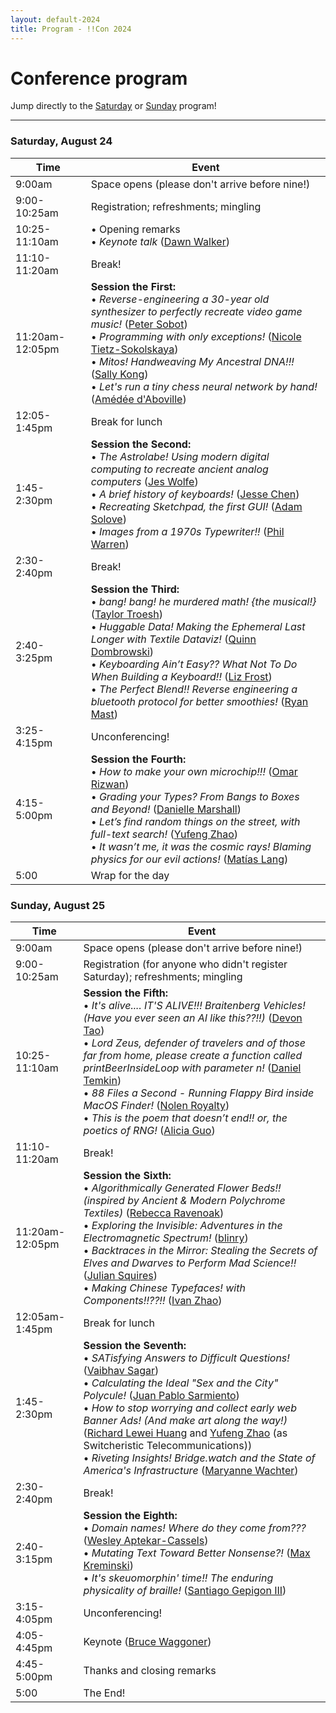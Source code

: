 ```yaml
---
layout: default-2024
title: Program - !!Con 2024
---
```


# Conference program

Jump directly to the [Saturday](#saturday) or [Sunday](#sunday) program!

---

<a name="saturday"></a>

### Saturday, August 24

<div class="scheduletable">

| Time            | Event
|-----------------|-------------------------------------------------------------------------
| 9:00am          | Space opens (please don't arrive before nine!)
| 9:00-10:25am    | Registration; refreshments; mingling
| 10:25-11:10am   | &bull; Opening remarks <br /> &bull; *Keynote talk* ([Dawn Walker](speakers.html#dawn-walker))
| 11:10-11:20am   | Break!
| 11:20am-12:05pm | **Session the First:** <br /> &bull; *Reverse-engineering a 30-year old synthesizer to perfectly recreate video game music!* ([Peter Sobot](speakers.html#peter-sobot))<br />&bull; *Programming with only exceptions!* ([Nicole Tietz-Sokolskaya](speakers.html#nicole-tietz-sokolskaya))<br />&bull; *Mitos! Handweaving My Ancestral DNA!!!* ([Sally Kong](speakers.html#sally-kong))<br />&bull; *Let's run a tiny chess neural network by hand!* ([Amédée d'Aboville](speakers.html#amedee-d-aboville))<br />
| 12:05-1:45pm    | Break for lunch
| 1:45-2:30pm     | **Session the Second:** <br /> &bull; *The Astrolabe! Using modern digital computing to recreate ancient analog computers* ([Jes Wolfe](speakers.html#jes-wolfe))<br />&bull; *A brief history of keyboards!* ([Jesse Chen](speakers.html#jesse-chen))<br />&bull; *Recreating Sketchpad, the first GUI!* ([Adam Solove](speakers.html#adam-solove))<br />&bull; *Images from a 1970s Typewriter!!* ([Phil Warren](speakers.html#phil-warren))<br />
| 2:30-2:40pm     | Break!
| 2:40-3:25pm     | **Session the Third:** <br /> &bull; *bang! bang! he murdered math! {the musical!}* ([Taylor Troesh](speakers.html#taylor-troesh))<br />&bull; *Huggable Data! Making the Ephemeral Last Longer with Textile Dataviz!* ([Quinn Dombrowski](speakers.html#quinn-dombrowski))<br />&bull; *Keyboarding Ain&rsquo;t Easy?? What Not To Do When Building a Keyboard!!* ([Liz Frost](speakers.html#liz-frost))<br />&bull; *The Perfect Blend!! Reverse engineering a bluetooth protocol for better smoothies!* ([Ryan Mast](speakers.html#ryan-mast))<br />
| 3:25-4:15pm     | Unconferencing!
| 4:15-5:00pm     | **Session the Fourth:** <br /> &bull; *How to make your own microchip!!!* ([Omar Rizwan](speakers.html#omar-rizwan))<br />&bull; *Grading your Types? From Bangs to Boxes and Beyond!* ([Danielle Marshall](speakers.html#danielle-marshall))<br />&bull; *Let&rsquo;s find random things on the street, with full-text search!* ([Yufeng Zhao](speakers.html#yufeng-zhao))<br />&bull; *It wasn&rsquo;t me, it was the cosmic rays! Blaming physics for our evil actions!* ([Matías Lang](speakers.html#matias-lang))<br />
| 5:00            | Wrap for the day

</div>

<a name="sunday"></a>

### Sunday, August 25

<div class="scheduletable">


| Time            | Event
|-----------------|-------------------------------------------------------------------------
| 9:00am          | Space opens (please don't arrive before nine!)
| 9:00-10:25am    | Registration (for anyone who didn't register Saturday); refreshments; mingling
| 10:25-11:10am   | **Session the Fifth:** <br /> &bull; *It's alive.... IT'S ALIVE!!! Braitenberg Vehicles!  (Have you ever seen an AI like this??!!)* ([Devon Tao](speakers.html#devon-tao))<br />&bull; *Lord Zeus, defender of travelers and of those far from home, please create a function called printBeerInsideLoop with parameter n!* ([Daniel Temkin](speakers.html#daniel-temkin))<br />&bull; *88 Files a Second - Running Flappy Bird inside MacOS Finder!* ([Nolen Royalty](speakers.html#nolen-royalty))<br />&bull; *This is the poem that doesn&rsquo;t end!! or, the poetics of RNG!* ([Alicia Guo](speakers.html#alicia-guo))<br />
| 11:10-11:20am   | Break!
| 11:20am-12:05pm | **Session the Sixth:** <br /> &bull; *Algorithmically Generated Flower Beds!! (inspired by Ancient & Modern Polychrome Textiles)* ([Rebecca Ravenoak](speakers.html#rebecca-ravenoak))<br />&bull; *Exploring the Invisible: Adventures in the Electromagnetic Spectrum!* ([blinry](speakers.html#blinry))<br />&bull; *Backtraces in the Mirror: Stealing the Secrets of Elves and Dwarves to Perform Mad Science!!* ([Julian Squires](speakers.html#julian-squires))<br />&bull; *Making Chinese Typefaces! with Components!!??!!* ([Ivan Zhao](speakers.html#ivan-zhao))<br />
| 12:05am-1:45pm  | Break for lunch
| 1:45-2:30pm     | **Session the Seventh:** <br /> &bull; *SATisfying Answers to Difficult Questions!* ([Vaibhav Sagar](speakers.html#vaibhav-sagar))<br />&bull; *Calculating the Ideal "Sex and the City" Polycule!* ([Juan Pablo Sarmiento](speakers.html#juan-pablo-sarmiento))<br />&bull; *How to stop worrying and collect early web Banner Ads! (And make art along the way!)* ([Richard Lewei Huang](speakers.html#richard-lewei-huang) and [Yufeng Zhao](speakers.html#yufeng-zhao) (as Switcheristic Telecommunications))<br />&bull; *Riveting Insights! Bridge.watch and the State of America's Infrastructure* ([Maryanne Wachter](speakers.html#maryanne-wachter))<br />
| 2:30-2:40pm     | Break!
| 2:40-3:15pm     | **Session the Eighth:** <br /> &bull; *Domain names! Where do they come from???* ([Wesley Aptekar-Cassels](speakers.html#wesley-aptekar-cassels))<br />&bull; *Mutating Text Toward Better Nonsense?!* ([Max Kreminski](speakers.html#max-kreminski))<br />&bull; *It's skeuomorphin' time!! The enduring physicality of braille!* ([Santiago Gepigon III](speakers.html#santiago-gepigon-iii))<br />
| 3:15-4:05pm     | Unconferencing!
| 4:05-4:45pm     | Keynote ([Bruce Waggoner](speakers.html#bruce-waggoner))
| 4:45-5:00pm     | Thanks and closing remarks
| 5:00            | The End!

</div>
